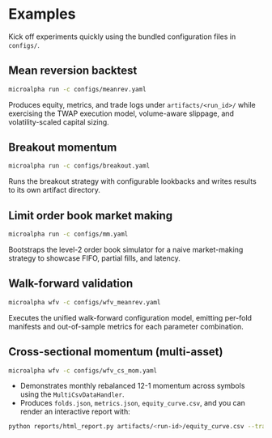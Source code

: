 # Examples

Kick off experiments quickly using the bundled configuration files in `configs/`.

## Mean reversion backtest

```bash
microalpha run -c configs/meanrev.yaml
```

Produces equity, metrics, and trade logs under `artifacts/<run_id>/` while exercising the TWAP execution model, volume-aware slippage, and volatility-scaled capital sizing.

## Breakout momentum

```bash
microalpha run -c configs/breakout.yaml
```

Runs the breakout strategy with configurable lookbacks and writes results to its own artifact directory.

## Limit order book market making

```bash
microalpha run -c configs/mm.yaml
```

Bootstraps the level-2 order book simulator for a naive market-making strategy to showcase FIFO, partial fills, and latency.

## Walk-forward validation

```bash
microalpha wfv -c configs/wfv_meanrev.yaml
```

Executes the unified walk-forward configuration model, emitting per-fold manifests and out-of-sample metrics for each parameter combination.

## Cross-sectional momentum (multi-asset)

```bash
microalpha wfv -c configs/wfv_cs_mom.yaml
```

- Demonstrates monthly rebalanced 12-1 momentum across symbols using the `MultiCsvDataHandler`.
- Produces `folds.json`, `metrics.json`, `equity_curve.csv`, and you can render an interactive report with:

```bash
python reports/html_report.py artifacts/<run-id>/equity_curve.csv --trades artifacts/<run-id>/trades.jsonl --output artifacts/<run-id>/report.html
```
